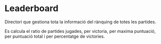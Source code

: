 # Leaderboard

Directori que gestiona tota la informació del rànquing de totes les partides.

Es calcula el ratio de partides jugades, per victoria, per maxima puntuació, per puntuació total i per percentatge de
victories.